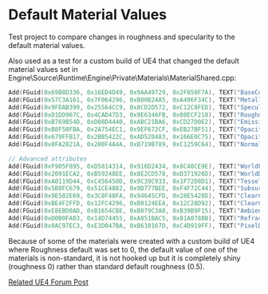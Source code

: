 # Default Material Values
Test project to compare changes in roughness and specularity to the default material values.

Also used as a test for a custom build of UE4 that changed the default material values set
in Engine\Source\Runtime\Engine\Private\Materials\MaterialShared.cpp:

```c++
Add(FGuid(0x69B8D336, 0x16ED4D49, 0x9AA49729, 0x2F050F7A), TEXT("BaseColor"),     MP_BaseColor,     MCT_Float3, FVector4(0,0,0,0),  SF_Pixel);
Add(FGuid(0x57C3A161, 0x7F064296, 0xB00B24A5, 0xA496F34C), TEXT("Metallic"),      MP_Metallic,      MCT_Float,  FVector4(0,0,0,0),  SF_Pixel);
Add(FGuid(0x9FDAB399, 0x25564CC9, 0x8CD2D572, 0xC12C8FED), TEXT("Specular"),      MP_Specular,      MCT_Float,  FVector4(.5,0,0,0), SF_Pixel);
Add(FGuid(0xD1DD967C, 0x4CAD47D3, 0x9E6346FB, 0x08ECF210), TEXT("Roughness"),     MP_Roughness,     MCT_Float,  FVector4(.5,0,0,0), SF_Pixel);
Add(FGuid(0xB769B54D, 0xD08D4440, 0xABC21BA6, 0xCD27D0E2), TEXT("EmissiveColor"), MP_EmissiveColor, MCT_Float3, FVector4(0,0,0,0),  SF_Pixel);
Add(FGuid(0xB8F50FBA, 0x2A754EC1, 0x9EF672CF, 0xEB27BF51), TEXT("Opacity"),       MP_Opacity,       MCT_Float,  FVector4(1,0,0,0),  SF_Pixel);
Add(FGuid(0x679FFB17, 0x2BB5422C, 0xAD520483, 0x166E0C75), TEXT("OpacityMask"),   MP_OpacityMask,   MCT_Float,  FVector4(1,0,0,0),  SF_Pixel);
Add(FGuid(0x0FA2821A, 0x200F4A4A, 0xB719B789, 0xC1259C64), TEXT("Normal"),        MP_Normal,        MCT_Float3, FVector4(0,0,1,0),  SF_Pixel);

// Advanced attributes
Add(FGuid(0xF905F895, 0xD5814314, 0x916D2434, 0x8C40CE9E), TEXT("WorldPositionOffset"),    MP_WorldPositionOffset,     MCT_Float3,  FVector4(0,0,0,0),  SF_Vertex);
Add(FGuid(0x2091ECA2, 0xB59248EE, 0x8E2CD578, 0xD371926D), TEXT("WorldDisplacement"),      MP_WorldDisplacement,       MCT_Float3,  FVector4(0,0,0,0),  SF_Domain);
Add(FGuid(0xA0119D44, 0xC456450D, 0x9C39C933, 0x1F72D8D1), TEXT("TessellationMultiplier"), MP_TessellationMultiplier,  MCT_Float,   FVector4(1,0,0,0),  SF_Hull);
Add(FGuid(0x5B8FC679, 0x51CE4082, 0x9D777BEE, 0xF4F72C44), TEXT("SubsurfaceColor"),        MP_SubsurfaceColor,         MCT_Float3,  FVector4(1,1,1,0),  SF_Pixel);
Add(FGuid(0x9E502E69, 0x3C8F48FA, 0x94645CFD, 0x28E5428D), TEXT("ClearCoat"),              MP_CustomData0,             MCT_Float,   FVector4(1,0,0,0),  SF_Pixel);
Add(FGuid(0xBE4F2FFD, 0x12FC4296, 0xB0124EEA, 0x12C28D92), TEXT("ClearCoatRoughness"),     MP_CustomData1,             MCT_Float,   FVector4(.1,0,0,0), SF_Pixel);
Add(FGuid(0xE8EBD0AD, 0xB1654CBE, 0xB079C3A8, 0xB39B9F15), TEXT("AmbientOcclusion"),       MP_AmbientOcclusion,        MCT_Float,   FVector4(1,0,0,0),  SF_Pixel);
Add(FGuid(0xD0B0FA03, 0x14D74455, 0xA851BAC5, 0x81A0788B), TEXT("Refraction"),             MP_Refraction,               MCT_Float2, FVector4(1,0,0,0),  SF_Pixel);
Add(FGuid(0x0AC97EC3, 0xE3D047BA, 0xB610167D, 0xC4D919FF), TEXT("PixelDepthOffset"),       MP_PixelDepthOffset,        MCT_Float,   FVector4(0,0,0,0),  SF_Pixel);
```

Because of some of the materials were created with a custom build of UE4 where Roughness default was set to 0, the default value of one of the materials is non-standard, it is not hooked up but it is completely shiny (roughness 0) rather than standard default roughness (0.5).

[Related UE4 Forum Post](https://forums.unrealengine.com/development-discussion/rendering/60519-default-roughness)
